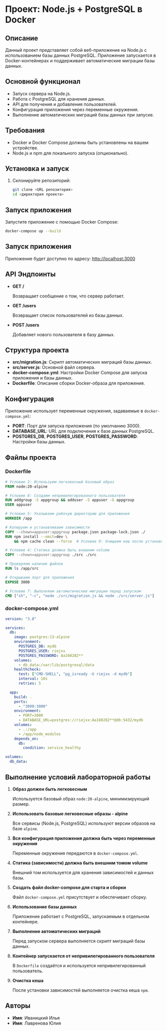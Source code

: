 # Проект: Node.js + PostgreSQL в Docker

## Описание

Данный проект представляет собой веб-приложение на Node.js с использованием базы данных PostgreSQL. Приложение запускается в Docker-контейнерах и поддерживает автоматические миграции базы данных.

## Основной функционал

- Запуск сервера на Node.js.
- Работа с PostgreSQL для хранения данных.
- API для получения и добавления пользователей.
- Конфигурация приложения через переменные окружения.
- Выполнение автоматических миграций базы данных при запуске.

## Требования

- Docker и Docker Compose должны быть установлены на вашем устройстве.
- Node.js и npm для локального запуска (опционально).

## Установка и запуск

1. Склонируйте репозиторий:

   ```bash
   git clone <URL репозитория>
   cd <директория проекта>
## Запуск приложения

Запустите приложение с помощью Docker Compose:

```bash
docker-compose up --build
```
## Запуск приложения

Приложение будет доступно по адресу: [http://localhost:3000](http://localhost:3000)

## API Эндпоинты

- **GET /**

  Возвращает сообщение о том, что сервер работает.

- **GET /users**

  Возвращает список пользователей из базы данных.

- **POST /users**

  Добавляет нового пользователя в базу данных.
## Структура проекта

- **src/migration.js**: Скрипт автоматических миграций базы данных.
- **src/server.js**: Основной файл сервера.
- **docker-compose.yml**: Настройки Docker Compose для запуска приложения и базы данных.
- **Dockerfile**: Описание сборки Docker-образа для приложения.
## Конфигурация

Приложение использует переменные окружения, задаваемые в `docker-compose.yml`:

- **PORT**: Порт для запуска приложения (по умолчанию 3000).
- **DATABASE_URL**: URL для подключения к базе данных PostgreSQL.
- **POSTGRES_DB**, **POSTGRES_USER**, **POSTGRES_PASSWORD**: Настройки базы данных.
## Файлы проекта

### Dockerfile

```dockerfile
# Условие 2: Используем легковесный базовый образ
FROM node:20-alpine

# Условие 8: Создаем непривилегированного пользователя
RUN addgroup -S appgroup && adduser -S appuser -G appgroup
USER appuser

# Условие 5: Указываем рабочую директорию для приложения
WORKDIR /app

# Копируем и устанавливаем зависимости
COPY --chown=appuser:appgroup package.json package-lock.json ./
RUN npm install --omit=dev \
    && npm cache clean --force  # Условие 9: Очищаем кеш после установки зависимостей

# Условие 4: Статика должна быть внешним volume
COPY --chown=appuser:appgroup ./src ./src

# Проверяем наличие файлов
RUN ls /app/src

# Открываем порт для приложения
EXPOSE 3000

# Условие 7: Выполняем автоматические миграции перед запуском
CMD ["sh", "-c", "node ./src/migration.js && node ./src/server.js"]
```
### docker-compose.yml

```yaml
version: "3.8"

services:
  db:
    image: postgres:13-alpine
    environment:
      POSTGRES_DB: mydb
      POSTGRES_USER: riejxx
      POSTGRES_PASSWORD: Aa160282**
    volumes:
      - db_data:/var/lib/postgresql/data
    healthcheck:
      test: ["CMD-SHELL", "pg_isready -U riejxx -d mydb"]
      interval: 10s
      retries: 5

  app:
    build: .
    ports:
      - "3000:3000"
    environment:
      - PORT=3000
      - DATABASE_URL=postgres://riejxx:Aa160282**@db:5432/mydb
    volumes:
      - .:/app
      - /app/node_modules
    depends_on:
      db:
        condition: service_healthy

volumes:
  db_data:
```
## Выполнение условий лабораторной работы

1. **Образ должен быть легковесным**

   Используется базовый образ `node:20-alpine`, минимизирующий размер.

2. **Использовать базовые легковесные образы - alpine**

   Все сервисы (Node.js, PostgreSQL) используют версии образов на базе `alpine`.

3. **Вся конфигурация приложения должна быть через переменные окружения**

   Переменные окружения передаются в `docker-compose.yml`.

4. **Статика (зависимости) должна быть внешним томом volume**

   Внешний том используется для хранения зависимостей и данных базы.

5. **Создать файл docker-compose для старта и сборки**

   Файл `docker-compose.yml` присутствует и обеспечивает сборку.

6. **Использование базы данных**

   Приложение работает с PostgreSQL, запускаемым в отдельном контейнере.

7. **Выполнение автоматических миграций**

   Перед запуском сервера выполняется скрипт миграций базы данных.

8. **Контейнер запускается от непривилегированного пользователя**

   В `Dockerfile` создаётся и используется непривилегированный пользователь.

9. **Очистка кеша**

   После установки зависимостей выполняется очистка кеша `npm`.
## Авторы

- **Имя**: Иваницкий Илья
- **Имя**: Лавренова Юлия
